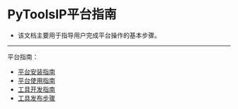 # PyToolsIP平台指南
  * 该文档主要用于指导用户完成平台操作的基本步骤。

----

平台指南：  
  * [平台安装指南](./ptip_installer.md)
  * [平台使用指南](./ptip_usage.md)
  * [工具开发指南](./tool_development.md)
  * [工具发布步骤](./tool_release.md)